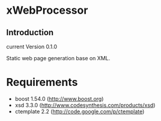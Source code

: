 # xWebProcessor
## Introduction

current Version 0.1.0

Static web page generation base on XML.

# Requirements

- boost 1.54.0 (http://www.boost.org)
- xsd 3.3.0 (http://www.codesynthesis.com/products/xsd)
- ctemplate 2.2 (http://code.google.com/p/ctemplate)
